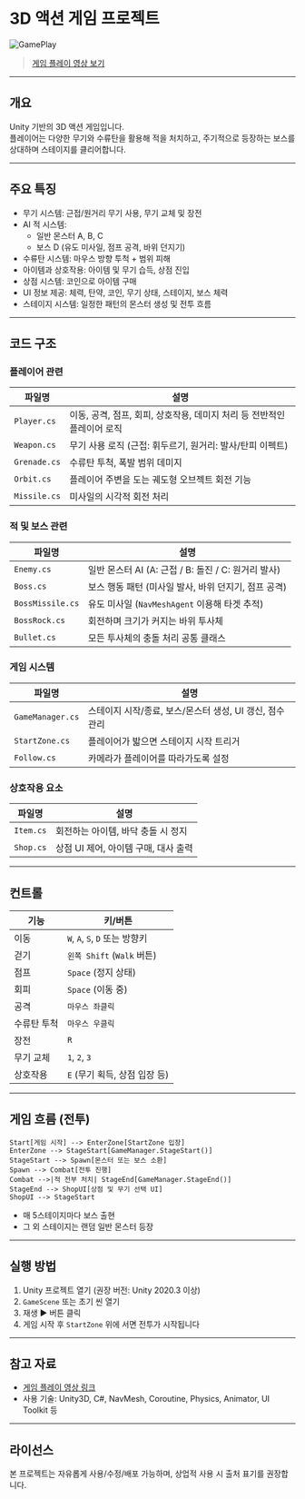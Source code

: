 # 3D 액션 게임 프로젝트

![GamePlay](https://img.youtube.com/vi/OHx_eil9v9M/0.jpg)
> [게임 플레이 영상 보기](https://youtu.be/OHx_eil9v9M)

---

## 개요

Unity 기반의 3D 액션 게임입니다.  
플레이어는 다양한 무기와 수류탄을 활용해 적을 처치하고, 주기적으로 등장하는 보스를 상대하며 스테이지를 클리어합니다.

---

## 주요 특징

- 무기 시스템: 근접/원거리 무기 사용, 무기 교체 및 장전
- AI 적 시스템:
  - 일반 몬스터 A, B, C
  - 보스 D (유도 미사일, 점프 공격, 바위 던지기)
- 수류탄 시스템: 마우스 방향 투척 + 범위 피해
- 아이템과 상호작용: 아이템 및 무기 습득, 상점 진입
- 상점 시스템: 코인으로 아이템 구매
- UI 정보 제공: 체력, 탄약, 코인, 무기 상태, 스테이지, 보스 체력
- 스테이지 시스템: 일정한 패턴의 몬스터 생성 및 전투 흐름

---

## 코드 구조

### 플레이어 관련

| 파일명 | 설명 |
|--------|------|
| `Player.cs` | 이동, 공격, 점프, 회피, 상호작용, 데미지 처리 등 전반적인 플레이어 로직 |
| `Weapon.cs` | 무기 사용 로직 (근접: 휘두르기, 원거리: 발사/탄피 이펙트) |
| `Grenade.cs` | 수류탄 투척, 폭발 범위 데미지 |
| `Orbit.cs` | 플레이어 주변을 도는 궤도형 오브젝트 회전 기능 |
| `Missile.cs` | 미사일의 시각적 회전 처리 |

### 적 및 보스 관련

| 파일명 | 설명 |
|--------|------|
| `Enemy.cs` | 일반 몬스터 AI (A: 근접 / B: 돌진 / C: 원거리 발사) |
| `Boss.cs` | 보스 행동 패턴 (미사일 발사, 바위 던지기, 점프 공격) |
| `BossMissile.cs` | 유도 미사일 (`NavMeshAgent` 이용해 타겟 추적) |
| `BossRock.cs` | 회전하며 크기가 커지는 바위 투사체 |
| `Bullet.cs` | 모든 투사체의 충돌 처리 공통 클래스 |

### 게임 시스템

| 파일명 | 설명 |
|--------|------|
| `GameManager.cs` | 스테이지 시작/종료, 보스/몬스터 생성, UI 갱신, 점수 관리 |
| `StartZone.cs` | 플레이어가 밟으면 스테이지 시작 트리거 |
| `Follow.cs` | 카메라가 플레이어를 따라가도록 설정 |

### 상호작용 요소

| 파일명 | 설명 |
|--------|------|
| `Item.cs` | 회전하는 아이템, 바닥 충돌 시 정지 |
| `Shop.cs` | 상점 UI 제어, 아이템 구매, 대사 출력 |

---

## 컨트롤

| 기능 | 키/버튼 |
|------|---------|
| 이동 | `W`, `A`, `S`, `D` 또는 방향키 |
| 걷기 | `왼쪽 Shift` (`Walk` 버튼) |
| 점프 | `Space` (정지 상태) |
| 회피 | `Space` (이동 중) |
| 공격 | `마우스 좌클릭` |
| 수류탄 투척 | `마우스 우클릭` |
| 장전 | `R` |
| 무기 교체 | `1`, `2`, `3` |
| 상호작용 | `E` (무기 획득, 상점 입장 등) |

---

## 게임 흐름 (전투)

```
Start[게임 시작] --> EnterZone[StartZone 입장]
EnterZone --> StageStart[GameManager.StageStart()]
StageStart --> Spawn[몬스터 또는 보스 소환]
Spawn --> Combat[전투 진행]
Combat -->|적 전부 처치| StageEnd[GameManager.StageEnd()]
StageEnd --> ShopUI[상점 및 무기 선택 UI]
ShopUI --> StageStart
````

* 매 5스테이지마다 보스 출현
* 그 외 스테이지는 랜덤 일반 몬스터 등장

---

## 실행 방법

1. Unity 프로젝트 열기 (권장 버전: Unity 2020.3 이상)
2. `GameScene` 또는 초기 씬 열기
3. 재생 ▶ 버튼 클릭
4. 게임 시작 후 `StartZone` 위에 서면 전투가 시작됩니다

---

## 참고 자료

* [게임 플레이 영상 링크](https://youtu.be/OHx_eil9v9M)
* 사용 기술: Unity3D, C#, NavMesh, Coroutine, Physics, Animator, UI Toolkit 등

---

## 라이선스

본 프로젝트는 자유롭게 사용/수정/배포 가능하며, 상업적 사용 시 출처 표기를 권장합니다.
